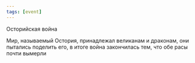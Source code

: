 ```yaml
---
tags: [event]
---
```


Осторийская война

Мир, называемый Остория, принадлежал великанам и драконам, они пытались поделить его, в итоге война закончилась тем, что обе расы почти вымерли
